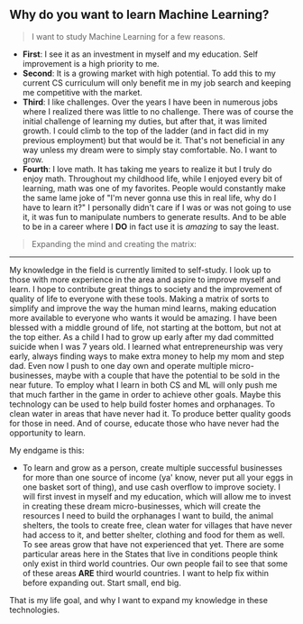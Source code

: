 ## Why do you want to learn Machine Learning?
 > I want to study Machine Learning for a few reasons.
- __First__: I see it as an investment in myself and my education. Self improvement is a high priority to me.
- __Second__: It is a growing market with high potential. To add this to my current CS curriculum will only benefit me in my job search and keeping me competitive with the market.
- __Third__: I like challenges. Over the years I have been in numerous jobs where I realized there was little to no challenge. There was of course the initial challenge of learning my duties, but after that, it was limited growth. I could climb to the top of the ladder (and in fact did in my previous employment) but that would be it. That's not beneficial in any way unless my dream were to simply stay comfortable. No. I want to grow.
- __Fourth__: I love math. It has taking me years to realize it but I truly do enjoy math. Throughout my childhood life, while I enjoyed every bit of learning, math was one of my favorites. People would constantly make the same lame joke of "I'm never gonna use this in real life, why do I have to learn it?" I personally didn't care if I was or was not going to use it, it was fun to manipulate numbers to generate results. And to be able to be in a career where I __DO__ in fact use it is _amazing_ to say the least.

> Expanding the mind and creating the matrix: 
___
My knowledge in the field is currently limited to self-study. I look up to those with more experience in the area and aspire to improve myself and learn. I hope to contribute great things to society and the improvement of quality of life to everyone with these tools. Making a matrix of sorts to simplify and improve the way the human mind learns, making education more available to everyone who wants it would be amazing. I have been blessed with a middle ground of life, not starting at the bottom, but not at the top either. As a child I had to grow up early after my dad committed suicide when I was 7 years old. I learned what entrepreneurship was very early, always finding ways to make extra money to help my mom and step dad. Even now I push to one day own and operate multiple micro-businesses, maybe with a couple that have the potential to be sold in the near future. To employ what I learn in both CS and ML will only push me that much farther in the game in order to achieve other goals. Maybe this technology can be used to help build foster homes and orphanages. To clean water in areas that have never had it. To produce better quality goods for those in need. And of course, educate those who have never had the opportunity to learn.

My endgame is this:
* To learn and grow as a person, create multiple successful businesses for more than one source of income (ya' know, never put all your eggs in one basket sort of thing), and use cash overflow to improve society. I will first invest in myself and my education, which will allow me to invest in creating these dream micro-businesses, which will create the resources I need to build the orphanages I want to build, the animal shelters, the tools to create free, clean water for villages that have never had access to it, and better shelter, clothing and food for them as well. To see areas grow that have not experienced that yet. There are some particular areas here in the States that live in conditions people think only exist in third world countries. Our own people fail to see that some of these areas __ARE__ third wourld countries. I want to help fix within before expanding out. Start small, end big. 

That is my life goal, and why I want to expand my knowledge in these technologies.
